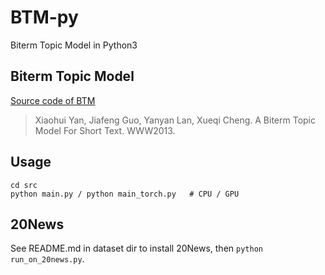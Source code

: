 # BTM-py
Biterm Topic Model in Python3

## Biterm Topic Model
[Source code of BTM](https://github.com/xiaohuiyan/BTM)

> Xiaohui Yan, Jiafeng Guo, Yanyan Lan, Xueqi Cheng. A Biterm Topic Model For Short Text. WWW2013.

## Usage
```
cd src
python main.py / python main_torch.py   # CPU / GPU
```

## 20News
See README.md in dataset dir to install 20News, then `python run_on_20news.py`.
